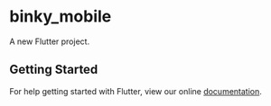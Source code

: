 # binky_mobile

A new Flutter project.

## Getting Started

For help getting started with Flutter, view our online
[documentation](http://flutter.io/).
